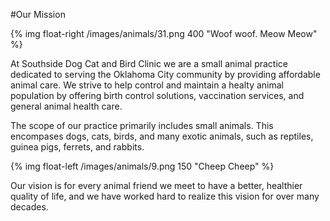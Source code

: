 #Our Mission

{% img float-right /images/animals/31.png 400 "Woof woof. Meow Meow"  %}

At Southside Dog Cat and Bird Clinic we are a small animal practice dedicated to serving the Oklahoma City community by providing affordable animal care. We strive to help control and maintain a healty animal population by offering birth control solutions, vaccination services, and general animal health care.


The scope of our practice primarily includes small animals. This encompases dogs, cats, birds, and many exotic animals, such as reptiles, guinea pigs, ferrets, and rabbits.


{% img float-left /images/animals/9.png 150 "Cheep Cheep"  %}

Our vision is for every animal friend we meet to have a better, healthier quality of life, and we have worked hard to realize this vision for over many decades.

